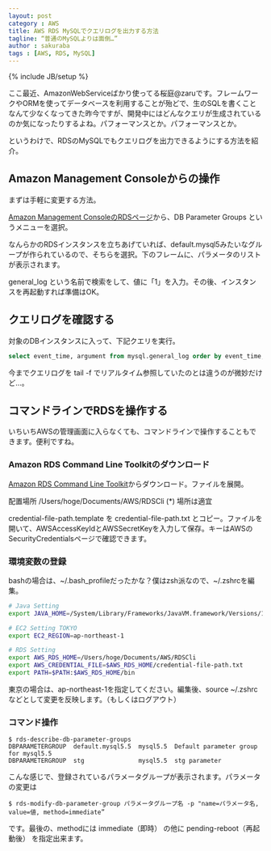 ```yaml
---
layout: post
category : AWS
title: AWS RDS MySQLでクエリログを出力する方法
tagline: “普通のMySQLよりは面倒…”
author : sakuraba
tags : [AWS, RDS, MySQL]
---
```

{% include JB/setup %}

ここ最近、AmazonWebServiceばかり使ってる桜庭@zaruです。フレームワークやORMを使ってデータベースを利用することが殆どで、生のSQLを書くことなんて少なくなってきた昨今ですが、開発中にはどんなクエリが生成されているのか気になったりするよね。パフォーマンスとか。パフォーマンスとか。

というわけで、RDSのMySQLでもクエリログを出力できるようにする方法を紹介。

## Amazon Management Consoleからの操作

まずは手軽に変更する方法。

[Amazon Management ConsoleのRDSページ](https://console.aws.amazon.com/rds/home)から、DB Parameter Groups というメニューを選択。

なんらかのRDSインスタンスを立ちあげていれば、default.mysql5みたいなグループが作られているので、そちらを選択。下のフレームに、パラメータのリストが表示されます。

general_log という名前で検索をして、値に「1」を入力。その後、インスタンスを再起動すれば準備はOK。

## クエリログを確認する

対象のDBインスタンスに入って、下記クエリを実行。

```sql
select event_time, argument from mysql.general_log order by event_time;
```

今までクエリログを tail -f でリアルタイム参照していたのとは違うのが微妙だけど…。

## コマンドラインでRDSを操作する

いちいちAWSの管理画面に入らなくても、コマンドラインで操作することもできます。便利ですね。

### Amazon RDS Command Line Toolkitのダウンロード

[Amazon RDS Command Line Toolkit](http://aws.amazon.com/developertools/Amazon-RDS/2928)からダウンロード。ファイルを展開。

配置場所
/Users/hoge/Documents/AWS/RDSCli
(*) 場所は適宜

credential-file-path.template を credential-file-path.txt とコピー。ファイルを開いて、AWSAccessKeyIdとAWSSecretKeyを入力して保存。キーはAWSのSecurityCredentialsページで確認できます。

### 環境変数の登録

bashの場合は、~/.bash_profileだったかな？僕はzsh派なので、~/.zshrcを編集。

```bash
# Java Setting
export JAVA_HOME=/System/Library/Frameworks/JavaVM.framework/Versions/1.6/Home

# EC2 Setting TOKYO
export EC2_REGION=ap-northeast-1

# RDS Setting
export AWS_RDS_HOME=/Users/hoge/Documents/AWS/RDSCli
export AWS_CREDENTIAL_FILE=$AWS_RDS_HOME/credential-file-path.txt
export PATH=$PATH:$AWS_RDS_HOME/bin
```

東京の場合は、ap-northeast-1を指定してください。編集後、source ~/.zshrc などとして変更を反映します。（もしくはログアウト）

### コマンド操作

	$ rds-describe-db-parameter-groups
	DBPARAMETERGROUP  default.mysql5.5  mysql5.5  Default parameter group for mysql5.5
	DBPARAMETERGROUP  stg               mysql5.5  stg parameter

こんな感じで、登録されているパラメータグループが表示されます。パラメータの変更は

	$ rds-modify-db-parameter-group パラメータグループ名 -p "name=パラメータ名, value=値, method=immediate”

です。最後の、methodには immediate（即時） の他に pending-reboot（再起動後） を指定出来ます。
